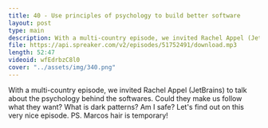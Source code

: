 ```yaml
---
title: 40 - Use principles of psychology to build better software
layout: post
type: main
description: With a multi-country episode, we invited Rachel Appel (JetBrains) to talk about the psychology  behind the softwares. Could they make us follow what they want? What is dark patterns? Am I safe? Let's find out on this very nice episode. PS. Marcos hair is temporary!
file: https://api.spreaker.com/v2/episodes/51752491/download.mp3
length: 52:47
videoid: wfEdrbzC8l0
cover: "../assets/img/340.png"
---
```


With a multi-country episode, we invited Rachel Appel (JetBrains) to talk about the psychology  behind the softwares. Could they make us follow what they want? What is dark patterns? Am I safe? Let's find out on this very nice episode. PS. Marcos hair is temporary!